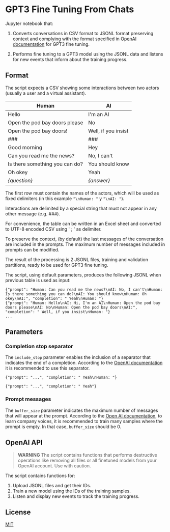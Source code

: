 # GPT3 Fine Tuning From Chats

Jupyter notebook that:

1. Converts conversations in CSV format to JSONL format preserving context and complying with the format specified in [OpenAI documentation](https://beta.openai.com/docs/guides/fine-tuning/case-study-maintaining-company-voice) for GPT3 fine tuning.

2. Performs fine tuning to a GPT3 model using the JSONL data and listens for new events that inform about the training progress.

## Format

The script expects a CSV showing some interactions between two actors (usually a user and a virtual assistant).

| Human  | AI |
| ------------- | ------------- |
| Hello  | I'm an AI  |
| Open the pod bay doors please  | No  |
| Open the pod bay doors!  | Well, if you insist  |
| ### | ### |
| Good morning | Hey |
| Can you read me the news? | No, I can't |
| Is there something you can do? | You should know |
| Oh okey | Yeah |
| *{question}* | *{answer}* |

The first row must contain the names of the actors, which will be used as fixed delimiters (in this example `"\nHuman: "` y `"\nAI: "`).

Interactions are delimited by a special string that must not appear in any other message (e.g. *###*).

For convenience, the table can be written in an Excel sheet and converted to UTF-8 encoded CSV using ' ; ' as delimiter.

To preserve the context, (by default) the last messages of the conversation are included in the prompts. The maximum number of messages included in prompts can be modified.

The result of the processing is 2 JSONL files, training and validation partitions, ready to be used for GPT3 fine tuning.

The script, using default parameters, produces the following JSONL when previous table is used as input:

```
{"prompt": "Human: Can you read me the news?\nAI: No, I can't\nHuman: Is there something you can do?\nAI: You should know\nHuman: Oh okey\nAI:", "completion": " Yeah\nHuman: "}
{"prompt": "Human: Hello\nAI: Hi, I'm an AI\nHuman: Open the pod bay doors please\nAI: No\nHuman: Open the pod bay doors\nAI:", "completion": " Well, if you insist\nHuman: "}
...
```

## Parameters

### Completion stop separator

The ``include_stop`` parameter enables the inclusion of a separator that indicates the end of a completion. According to the [OpenAI documentation](https://beta.openai.com/docs/guides/fine-tuning/data-formatting) it is recommended to use this separator.

```
{"prompt": "...", "completion": " Yeah\nHuman: "}
```
```
{"prompt": "...", "completion": " Yeah"}
```

### Prompt messages

The ``buffer_size`` parameter indicates the maximum number of messages that will appear at the prompt. According to the [Open AI documentation](https://beta.openai.com/docs/guides/fine-tuning/case-study-maintaining-company-voice), to learn company voices, it is recommended to train many samples where the prompt is empty. In that case, ``buffer_size`` should be 0.

## OpenAI API

> **WARNING** The script contains functions that performs destructive operations like removing all files or all finetuned models from your OpenAI account. Use with caution.

The script contains functions for:
1. Upload JSONL files and get their IDs.
2. Train a new model using the IDs of the training samples.
3. Listen and display new events to track the training progress.

## License

[MIT](LICENSE)